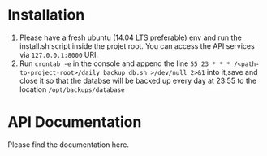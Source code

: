 Installation
============
1. Please have a fresh ubuntu (14.04 LTS preferable) env and run the install.sh script inside the projet root. You can access the API services via `127.0.0.1:8000` URI.
2. Run `crontab -e` in the console and append the line `55 23 * * * /<path-to-project-root>/daily_backup_db.sh >/dev/null 2>&1` into it,save and close it so that the databse will be backed up every day at 23:55 to the location `/opt/backups/database`

API Documentation
=================

Please find the documentation here.
